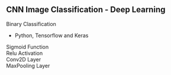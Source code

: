## CNN Image Classification - Deep Learning 

Binary Classification

- Python, Tensorflow and Keras

Sigmoid Function  
Relu Activation  
Conv2D Layer  
MaxPooling Layer 
